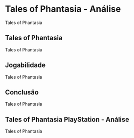 ---
---

# Tales of Phantasia - Análise

Tales of Phantasia

## Tales of Phantasia

Tales of Phantasia

## Jogabilidade

Tales of Phantasia

## Conclusão

Tales of Phantasia

## Tales of Phantasia PlayStation - Análise

Tales of Phantasia

